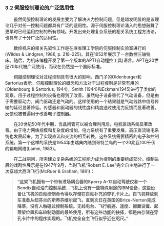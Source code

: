 ### 3.2 伺服控制理论的广泛适用性
　　虽然伺服控制理论的发展主要为了解决火力控制问题，但是越发明显的是该理论几乎对任一控制问题都具有广泛的适用性。源于伺服控制理论涌入的思想鼓舞了更早时已经运用控制的所有领域。开发出来处理复杂系统的相关系统工程方法论，也具有了十分广泛的适用性。
  
　　数控机床的相关先驱性工作是在麻省理工学院的伺服控制实验室进行的(Wildes & Lindgren, 1986, p. 218–225)。其在1952年展示了一台数控三轴铣床。随后，为机床编程开发了第一个版本的APT(自动程控工具)语言。APT在20世纪70年代被广泛使用，而现在仍然是一个国际标准。
  
　　伺服控制理论对过程控制具有很大的影响。西门子的Oldenburger和Sartorius表示，伺服控制理论的概念和方法对于过程控制是非常有用的(Oldenbourg & Sartorius, 1944)。Smith (1944)和Eckman(1945)进行了类似的观察。用于过程控制的设备也得到了改善。虽然电子设备替代了气动设备，但是由于需要驱动力，阀门驱动还是气动的。这样使用的一个结果就是气动线路中信号传输的延迟显著降低。传感器和驱动器的线性度和精度通过使用力反馈而显著改善。反馈也被普遍用于改善电子控制器。
  
　　在20世纪50年代中期，当晶闸管可以被合理利用后，电机驱动系统显著改善。由于电力网络规模和复杂度的增加，电力系统有了重要发展。高压直流输电系统也发展起来。为了实现直流和交流的相互转换，这些系统需要精密的电子和控制系统。第一个这样的系统是1954年由瑞典内陆到哥特兰岛的一个20兆瓦100千伏的输电网络(Lamm, 1983)。
  
　　在二战期间，所需建立复杂系统的工程能力成为控制的重要组成部分。控制进展的戏剧性展示是在1947年9月，当时飞机“Robert E. Lee”完全自主地进行了一次穿越大西洋飞行(McRuer & Graham, 1981)：


> **“这架飞机拥有一个带有进场耦合器的Sperry A-12自动驾驶仪和一个Bendix自动油门控制系统…飞机上也有一些特殊用途的IBM设备，这些设备让飞机的自动控制命令得以存储在自动补充的穿孔卡片上。自飞机释放刹车准备从纽芬兰的斯蒂芬维尔起飞，直到次日在英国的Brize-Norton完成降落，没有人触碰过控制系统。无线电台、飞行航迹、速度、襟翼设置、起落架位置和车轮制动器的最终使用，所有这些功能的抉择，都是由存储在穿孔卡片中的程序实现的。飞机完全自主飞行似乎近在咫尺。”**


